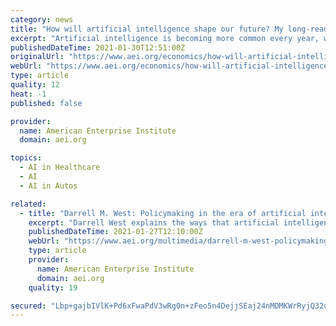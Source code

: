 ```yaml
---
category: news
title: "How will artificial intelligence shape our future? My long-read Q&A with Darrell M. West"
excerpt: "Artificial intelligence is becoming more common every year, with applications in industries ranging from medicine to transportation to the service sector. Many people see this technology as a means of finally escaping the disappointing productivity growth of the past few decades."
publishedDateTime: 2021-01-30T12:51:00Z
originalUrl: "https://www.aei.org/economics/how-will-artificial-intelligence-shape-our-future-my-long-read-qa-with-darrell-m-west/"
webUrl: "https://www.aei.org/economics/how-will-artificial-intelligence-shape-our-future-my-long-read-qa-with-darrell-m-west/"
type: article
quality: 12
heat: -1
published: false

provider:
  name: American Enterprise Institute
  domain: aei.org

topics:
  - AI in Healthcare
  - AI
  - AI in Autos

related:
  - title: "Darrell M. West: Policymaking in the era of artificial intelligence"
    excerpt: "Darrell West explains the ways that artificial intelligence will affect various industries — including medicine, education, and transportation — in the coming decades, as well as many policy questions lawmakers will need to consider as AI transforms the economy."
    publishedDateTime: 2021-01-27T12:10:00Z
    webUrl: "https://www.aei.org/multimedia/darrell-m-west-policymaking-in-the-era-of-artificial-intelligence/"
    type: article
    provider:
      name: American Enterprise Institute
      domain: aei.org
    quality: 19

secured: "Lbp+gajbIVlK+Pd6xFwaPdV3wRg0n+zFeo5n4DejjSEaj24nMDMKWrRyjQ32uNdwDdGS5ZqIKPzyn0FLfxc8vnnrmmW7vBQj0KLSz3JbQnvDW6Hv66zAqEbsfyYhXY5y626a+hBNHLpVlToGw6VXtajBjNBjSm7VjULbx0fQm6Y9qMgGuu375ueWYBfwBcyo2zqqmdpOqeH4+T5QEhABfQdbUY5Ty5dHy1GPJjnNKymPqGiW9OU0w0z7VUjazf/LtXDbXG13HxJo2hhJcybyHe6ksog8Lq/avNE8KBNTL3dQXmGMYZkxIWptCrGNdudnMnBS+yNBr3Gm/Y8EElUOa44sR4a/Ot0Te/w1airHg4o=;rQ2UMkIopgYgijJBSZ/XYg=="
---
```



